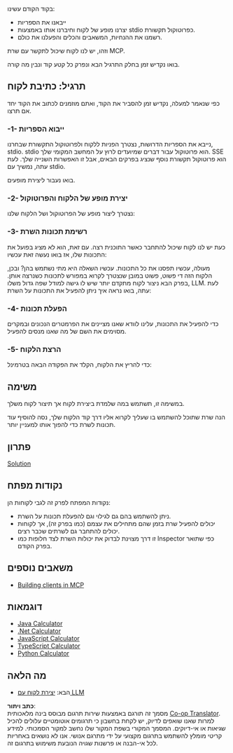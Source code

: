 <!--
CO_OP_TRANSLATOR_METADATA:
{
  "original_hash": "4cc245e2f4ea5db5e2b8c2cd1dadc4b4",
  "translation_date": "2025-07-13T18:17:47+00:00",
  "source_file": "03-GettingStarted/02-client/README.md",
  "language_code": "he"
}
-->
בקוד הקודם עשינו:

- ייבאנו את הספריות
- יצרנו מופע של לקוח וחיברנו אותו באמצעות stdio כפרוטוקול תקשורת.
- רשמנו את ההנחיות, המשאבים והכלים והפעלנו את כולם.

וזהו, יש לנו לקוח שיכול לתקשר עם שרת MCP.

בואו נקדיש זמן בחלק התרגיל הבא ונפרק כל קטע קוד ונבין מה קורה.

## תרגיל: כתיבת לקוח

כפי שנאמר למעלה, נקדיש זמן להסביר את הקוד, ואתם מוזמנים לכתוב את הקוד יחד אם תרצו.

### -1- ייבוא הספריות

נייבא את הספריות הדרושות, נצטרך הפניות ללקוח ולפרוטוקול התקשורת שבחרנו, stdio. stdio הוא פרוטוקול עבור דברים שמיועדים לרוץ על המחשב המקומי שלך. SSE הוא פרוטוקול תקשורת נוסף שנציג בפרקים הבאים, אבל זו האפשרות השנייה שלך. לעת עתה, נמשיך עם stdio.

בואו נעבור ליצירת מופעים.

### -2- יצירת מופע של הלקוח והפרוטוקול

נצטרך ליצור מופע של הפרוטוקול ושל הלקוח שלנו:

### -3- רשימת תכונות השרת

כעת יש לנו לקוח שיכול להתחבר כאשר התוכנית רצה. עם זאת, הוא לא מציג בפועל את התכונות שלו, אז בואו נעשה זאת עכשיו:

מעולה, עכשיו תפסנו את כל התכונות. עכשיו השאלה היא מתי נשתמש בהן? ובכן, הלקוח הזה די פשוט, פשוט במובן שנצטרך לקרוא במפורש לתכונות כשנרצה אותן. בפרק הבא ניצור לקוח מתקדם יותר שיש לו גישה למודל שפה גדול משלו, LLM. לעת עתה, בואו נראה איך ניתן להפעיל את התכונות על השרת:

### -4- הפעלת תכונות

כדי להפעיל את התכונות, עלינו לוודא שאנו מציינים את הפרמטרים הנכונים ובמקרים מסוימים את השם של מה שאנו מנסים להפעיל.

### -5- הרצת הלקוח

כדי להריץ את הלקוח, הקלד את הפקודה הבאה בטרמינל:

## משימה

במשימה זו, תשתמש במה שלמדת ביצירת לקוח אך תיצור לקוח משלך.

הנה שרת שתוכל להשתמש בו שעליך לקרוא אליו דרך קוד הלקוח שלך, נסה להוסיף עוד תכונות לשרת כדי להפוך אותו למעניין יותר.

## פתרון

[Solution](./solution/README.md)

## נקודות מפתח

נקודות המפתח לפרק זה לגבי לקוחות הן:

- ניתן להשתמש בהם גם לגילוי וגם להפעלת תכונות על השרת.
- יכולים להפעיל שרת בזמן שהם מתחילים את עצמם (כמו בפרק זה), אך לקוחות יכולים להתחבר גם לשרתים שכבר רצים.
- זו דרך מצוינת לבדוק את יכולות השרת לצד חלופות כמו Inspector כפי שתואר בפרק הקודם.

## משאבים נוספים

- [Building clients in MCP](https://modelcontextprotocol.io/quickstart/client)

## דוגמאות

- [Java Calculator](../samples/java/calculator/README.md)
- [.Net Calculator](../../../../03-GettingStarted/samples/csharp)
- [JavaScript Calculator](../samples/javascript/README.md)
- [TypeScript Calculator](../samples/typescript/README.md)
- [Python Calculator](../../../../03-GettingStarted/samples/python)

## מה הלאה

- הבא: [יצירת לקוח עם LLM](../03-llm-client/README.md)

**כתב ויתור**:  
מסמך זה תורגם באמצעות שירות תרגום מבוסס בינה מלאכותית [Co-op Translator](https://github.com/Azure/co-op-translator). למרות שאנו שואפים לדיוק, יש לקחת בחשבון כי תרגומים אוטומטיים עלולים להכיל שגיאות או אי-דיוקים. המסמך המקורי בשפת המקור שלו נחשב למקור הסמכותי. למידע קריטי מומלץ להשתמש בתרגום מקצועי על ידי מתרגם אנושי. אנו לא נושאים באחריות לכל אי-הבנה או פרשנות שגויה הנובעת משימוש בתרגום זה.